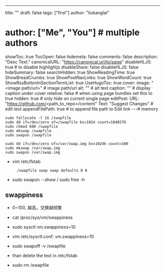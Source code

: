 ---
title: ""
draft: false
tags: ["first"]
author: "liukanglai"
# author: ["Me", "You"] # multiple authors
showToc: true
TocOpen: false
hidemeta: false
comments: false
description: "Desc Text."
canonicalURL: "https://canonical.url/to/page"
disableHLJS: true # to disable highlightjs
disableShare: false
disableHLJS: false
hideSummary: false
searchHidden: true
ShowReadingTime: true
ShowBreadCrumbs: true
ShowPostNavLinks: true
ShowWordCount: true
ShowRssButtonInSectionTermList: true
UseHugoToc: true
cover:
    image: "<image path/url>" # image path/url
    alt: "<alt text>" # alt text
    caption: "<text>" # display caption under cover
    relative: false # when using page bundles set this to true
    hidden: true # only hide on current single page
editPost:
    URL: "https://github.com/<path_to_repo>/content"
    Text: "Suggest Changes" # edit text
    appendFilePath: true # to append file path to Edit link
---# memory

    sudo fallocate -l 1G /swapfile
    sudo dd if=/dev/zero of=/swapfile bs=1024 count=1048576
    sudo chmod 600 /swapfile
    sudo mkswap /swapfile
    sudo swapon /swapfile

    sudo dd if=/dev/zero of=/var/swap.img bs=1024k count=100
    sudo mkswap /var/swap.img
    sudo swapon /var/swap.img


- vim /etc/fstab

        /swapfile swap swap defaults 0 0 

- sudo swapon --show / sudo free -h

## swappiness

- 0~100, 越高，交换越频繁
- cat /proc/sys/vm/swappiness
- sudo sysctl vm.swappiness=10
- vim /etc/sysctl.conf: vm.swappiness=10

- sudo swapoff -v /swapfile
- than delete the text in /etc/fstab
- sudo rm /swapfile
